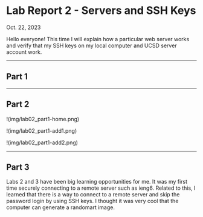 # Lab Report 2 - Servers and SSH Keys

Oct. 22, 2023

Hello everyone! This time I will explain how a particular web server works and verify that my SSH keys on my local computer and UCSD server account work.

---
## Part 1



---
## Part 2

!(img/lab02_part1-home.png)

!(img/lab02_part1-add1.png)

!(img/lab02_part1-add2.png)

---
## Part 3

Labs 2 and 3 have been big learning opportunities for me. It was my first time securely connecting to a remote server such as ieng6. Related to this, I learned that there is a way to connect to a remote server and skip the password login by using SSH keys. I thought it was very cool that the computer can generate a randomart image.
